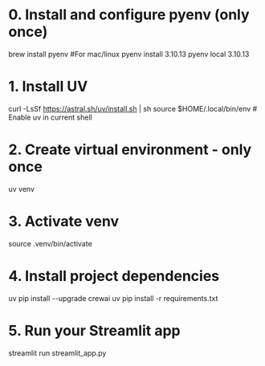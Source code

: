 # 0. Install and configure pyenv (only once)
brew install pyenv #For mac/linux
pyenv install 3.10.13
pyenv local 3.10.13

# 1. Install UV 
curl -LsSf https://astral.sh/uv/install.sh | sh
source $HOME/.local/bin/env  # Enable uv in current shell

# 2. Create virtual environment - only once
uv venv 

# 3. Activate venv
source .venv/bin/activate

# 4. Install project dependencies
uv pip install --upgrade crewai
uv pip install -r requirements.txt

# 5. Run your Streamlit app
streamlit run streamlit_app.py
